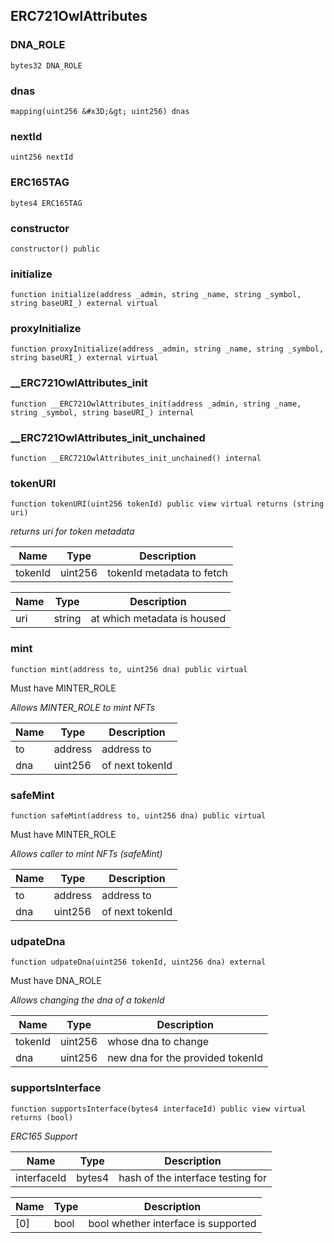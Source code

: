 

## ERC721OwlAttributes

### DNA_ROLE

```solidity
bytes32 DNA_ROLE
```

### dnas

```solidity
mapping(uint256 &#x3D;&gt; uint256) dnas
```

### nextId

```solidity
uint256 nextId
```

### ERC165TAG

```solidity
bytes4 ERC165TAG
```

### constructor

```solidity
constructor() public
```

### initialize

```solidity
function initialize(address _admin, string _name, string _symbol, string baseURI_) external virtual
```

### proxyInitialize

```solidity
function proxyInitialize(address _admin, string _name, string _symbol, string baseURI_) external virtual
```

### __ERC721OwlAttributes_init

```solidity
function __ERC721OwlAttributes_init(address _admin, string _name, string _symbol, string baseURI_) internal
```

### __ERC721OwlAttributes_init_unchained

```solidity
function __ERC721OwlAttributes_init_unchained() internal
```

### tokenURI

```solidity
function tokenURI(uint256 tokenId) public view virtual returns (string uri)
```

_returns uri for token metadata_

| Name | Type | Description |
| ---- | ---- | ----------- |
| tokenId | uint256 | tokenId metadata to fetch |

| Name | Type | Description |
| ---- | ---- | ----------- |
| uri | string | at which metadata is housed |

### mint

```solidity
function mint(address to, uint256 dna) public virtual
```

Must have MINTER_ROLE

_Allows MINTER_ROLE to mint NFTs_

| Name | Type | Description |
| ---- | ---- | ----------- |
| to | address | address to |
| dna | uint256 | of next tokenId |

### safeMint

```solidity
function safeMint(address to, uint256 dna) public virtual
```

Must have MINTER_ROLE

_Allows caller to mint NFTs (safeMint)_

| Name | Type | Description |
| ---- | ---- | ----------- |
| to | address | address to |
| dna | uint256 | of next tokenId |

### udpateDna

```solidity
function udpateDna(uint256 tokenId, uint256 dna) external
```

Must have DNA_ROLE

_Allows changing the dna of a tokenId_

| Name | Type | Description |
| ---- | ---- | ----------- |
| tokenId | uint256 | whose dna to change |
| dna | uint256 | new dna for the provided tokenId |

### supportsInterface

```solidity
function supportsInterface(bytes4 interfaceId) public view virtual returns (bool)
```

_ERC165 Support_

| Name | Type | Description |
| ---- | ---- | ----------- |
| interfaceId | bytes4 | hash of the interface testing for |

| Name | Type | Description |
| ---- | ---- | ----------- |
| [0] | bool | bool whether interface is supported |

